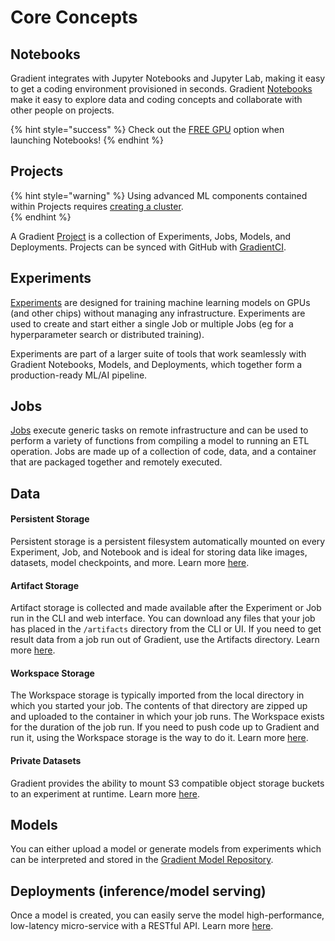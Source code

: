 # Core Concepts

## Notebooks

Gradient integrates with Jupyter Notebooks and Jupyter Lab, making it easy to get a coding environment provisioned in seconds.  Gradient [Notebooks](../notebooks/about.md) make it easy to explore data and coding concepts and collaborate with other people on projects. 

{% hint style="success" %}
Check out the [FREE GPU](../instances/free-instances.md) option when launching Notebooks!
{% endhint %}

## Projects

{% hint style="warning" %}
Using advanced ML components contained within Projects requires [creating a cluster](../gradient-private-cloud/setup/managed-installation.md).   
{% endhint %}

A Gradient [Project](../projects/about.md) is a collection of Experiments, Jobs, Models, and Deployments. Projects can be synced with GitHub with [GradientCI](../projects/gradientci-v2/).

## Experiments

[Experiments](../experiments/about.md) are designed for training machine learning models on GPUs \(and other chips\) without managing any infrastructure. Experiments are used to create and start either a single Job or multiple Jobs \(eg for a hyperparameter search or distributed training\).  

Experiments are part of a larger suite of tools that work seamlessly with Gradient Notebooks, Models, and Deployments, which together form a production-ready ML/AI pipeline.

## Jobs

[Jobs](../jobs/about.md) execute generic tasks on remote infrastructure and can be used to perform a variety of functions from compiling a model to running an ETL operation.  Jobs are made up of a collection of code, data, and a container that are packaged together and remotely executed.  

## Data

#### Persistent Storage

Persistent storage is a persistent filesystem automatically mounted on every Experiment, Job, and Notebook and is ideal for storing data like images, datasets, model checkpoints, and more. Learn more [here](../data/storage/#persistent-storage).

#### Artifact Storage

Artifact storage is collected and made available after the Experiment or Job run in the CLI and web interface. You can download any files that your job has placed in the `/artifacts` directory from the CLI or UI. If you need to get result data from a job run out of Gradient, use the Artifacts directory. Learn more [here](../data/storage/#artifact-storage).

#### Workspace Storage

The Workspace storage is typically imported from the local directory in which you started your job. The contents of that directory are zipped up and uploaded to the container in which your job runs. The Workspace exists for the duration of the job run.  If you need to push code up to Gradient and run it, using the Workspace storage is the way to do it. Learn more [here](../data/storage/#workspace-storage).

#### Private Datasets

Gradient provides the ability to mount S3 compatible object storage buckets to an experiment at runtime.  Learn more [here](../data/private-datasets-repository/).

## Models

You can either upload a model or generate models from experiments which can be interpreted and stored in the [Gradient Model Repository](../models/about.md).  

## Deployments \(inference/model serving\)

Once a model is created, you can easily serve the model high-performance, low-latency micro-service with a RESTful API. Learn more [here](../deployments/about.md).



